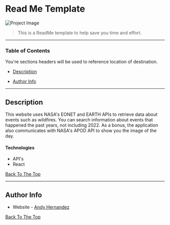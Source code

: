 # Read Me Template

![Project Image](https://i.imgur.com/8eG3x0M.png)

> This is a ReadMe template to help save you time and effort.

---

### Table of Contents

You're sections headers will be used to reference location of destination.

- [Description](#description)

- [Author Info](#author-info)

---

## Description

This website uses NASA's EONET and EARTH APIs to retrieve data about events such as wildfires. You can search information about events that happened the past years, not including 2022. As a bonus, the application also communicates with NASA's APOD API to show you the image of the day.

#### Technologies

- API's
- React

[Back To The Top](#read-me-template)

---

## Author Info

- Website - [Andy Hernandez](https://andyhernandez.netlify.app/)

[Back To The Top](#read-me-template)
